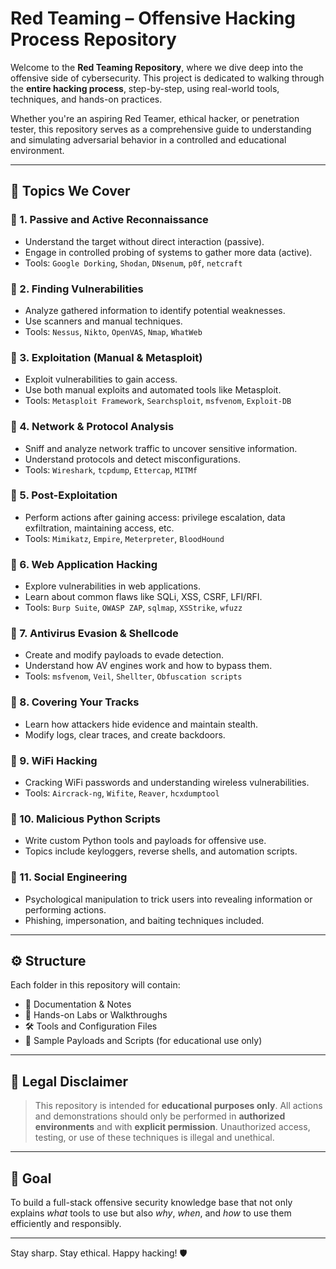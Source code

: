 # Red Teaming – Offensive Hacking Process Repository

Welcome to the **Red Teaming Repository**, where we dive deep into the offensive side of cybersecurity. This project is dedicated to walking through the **entire hacking process**, step-by-step, using real-world tools, techniques, and hands-on practices.

Whether you're an aspiring Red Teamer, ethical hacker, or penetration tester, this repository serves as a comprehensive guide to understanding and simulating adversarial behavior in a controlled and educational environment.

---

## 📌 Topics We Cover

### 🔹 1. Passive and Active Reconnaissance
- Understand the target without direct interaction (passive).
- Engage in controlled probing of systems to gather more data (active).
- Tools: `Google Dorking`, `Shodan`, `DNsenum`, `p0f`, `netcraft`

### 🔹 2. Finding Vulnerabilities
- Analyze gathered information to identify potential weaknesses.
- Use scanners and manual techniques.
- Tools: `Nessus`, `Nikto`, `OpenVAS`, `Nmap`, `WhatWeb`

### 🔹 3. Exploitation (Manual & Metasploit)
- Exploit vulnerabilities to gain access.
- Use both manual exploits and automated tools like Metasploit.
- Tools: `Metasploit Framework`, `Searchsploit`, `msfvenom`, `Exploit-DB`

### 🔹 4. Network & Protocol Analysis
- Sniff and analyze network traffic to uncover sensitive information.
- Understand protocols and detect misconfigurations.
- Tools: `Wireshark`, `tcpdump`, `Ettercap`, `MITMf`

### 🔹 5. Post-Exploitation
- Perform actions after gaining access: privilege escalation, data exfiltration, maintaining access, etc.
- Tools: `Mimikatz`, `Empire`, `Meterpreter`, `BloodHound`

### 🔹 6. Web Application Hacking
- Explore vulnerabilities in web applications.
- Learn about common flaws like SQLi, XSS, CSRF, LFI/RFI.
- Tools: `Burp Suite`, `OWASP ZAP`, `sqlmap`, `XSStrike`, `wfuzz`

### 🔹 7. Antivirus Evasion & Shellcode
- Create and modify payloads to evade detection.
- Understand how AV engines work and how to bypass them.
- Tools: `msfvenom`, `Veil`, `Shellter`, `Obfuscation scripts`

### 🔹 8. Covering Your Tracks
- Learn how attackers hide evidence and maintain stealth.
- Modify logs, clear traces, and create backdoors.

### 🔹 9. WiFi Hacking
- Cracking WiFi passwords and understanding wireless vulnerabilities.
- Tools: `Aircrack-ng`, `Wifite`, `Reaver`, `hcxdumptool`

### 🔹 10. Malicious Python Scripts
- Write custom Python tools and payloads for offensive use.
- Topics include keyloggers, reverse shells, and automation scripts.

### 🔹 11. Social Engineering
- Psychological manipulation to trick users into revealing information or performing actions.
- Phishing, impersonation, and baiting techniques included.

---

## ⚙️ Structure

Each folder in this repository will contain:
- 📘 Documentation & Notes
- 🧪 Hands-on Labs or Walkthroughs
- 🛠️ Tools and Configuration Files
- 📂 Sample Payloads and Scripts (for educational use only)

---

## 🚨 Legal Disclaimer

> This repository is intended for **educational purposes only**. All actions and demonstrations should only be performed in **authorized environments** and with **explicit permission**. Unauthorized access, testing, or use of these techniques is illegal and unethical.

---

## 🧠 Goal

To build a full-stack offensive security knowledge base that not only explains *what* tools to use but also *why*, *when*, and *how* to use them efficiently and responsibly.

---

Stay sharp. Stay ethical. Happy hacking! 🛡️
